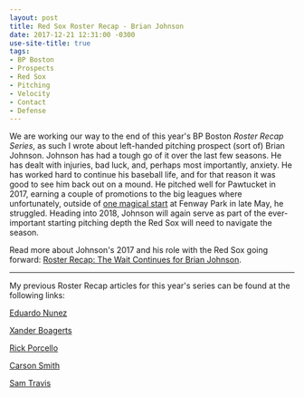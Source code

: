 ```yaml
---
layout: post
title: Red Sox Roster Recap - Brian Johnson
date: 2017-12-21 12:31:00 -0300
use-site-title: true
tags:
- BP Boston
- Prospects
- Red Sox
- Pitching
- Velocity
- Contact
- Defense
---
```


We are working our way to the end of this year's BP Boston *Roster Recap Series*, as such I wrote about left-handed pitching
prospect (sort of) Brian Johnson. Johnson has had a tough go of it over the last few seasons. He has dealt with injuries, bad luck,
and, perhaps most importantly, anxiety. He has worked hard to continue his baseball life, and for that reason it was good to see him back out on a mound. 
He pitched well for Pawtucket in 2017, earning a couple of promotions to the big leagues where unfortunately, outside of <a href = "https://www.baseball-reference.com/boxes/BOS/BOS201705270.shtml" target = "_blank">one magical start</a>
at Fenway Park in late May, he struggled. Heading into 2018, Johnson will again serve as part of the ever-important starting pitching depth
the Red Sox will need to navigate the season.

Read more about Johnson's 2017 and his role with the Red Sox going forward: <a href = "http://boston.locals.baseballprospectus.com/2017/12/21/roster-recap-the-wait-continues-for-brian-johnson/" target = "_blank"> Roster Recap: The Wait Continues for Brian Johnson</a>.

---

My previous Roster Recap articles for this year's series can be found at the following links:

<a href = "http://www.cteeter.ca/blog/2017-11-09-red-sox-roster-recap-bp-boston-eduardo-nunez/" target = "_blank">Eduardo Nunez</a><br>

<a href = "http://www.cteeter.ca/blog/2017-11-16-red-sox-roster-recap-bp-boston-xander-bogaerts/" target = "_blank">Xander Boagerts</a><br>

<a href = "http://www.cteeter.ca/blog/2017-12-01-red-sox-roster-recap-bp-boston-rick-porcello/" target = "_blank">Rick Porcello</a><br>

<a href = "http://www.cteeter.ca/blog/2017-12-08-red-sox-roster-recap-bp-boston-carson-smith/" target = "_blank">Carson Smith</a><br>

<a href = "http://www.cteeter.ca/blog/2017-12-14-red-sox-roster-recap-bp-boston-sam-travis/" target = "_blank">Sam Travis</a><br>
